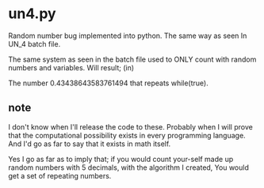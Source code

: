 # un4.py
Random number bug implemented into python. The same way as seen In UN_4 batch file.

The same system as seen in the batch file used to ONLY count with random numbers and variables.
Will result; (in)

The number 0.43438643583761494 that repeats while(true).



## note
I don't know when I'll release the code to these. 
Probably when I will prove that the computational possibility exists in every programming language.
And I'd go as far to say that it exists in math itself.

Yes I go as far as to imply that;
if you would count your-self made up random numbers with 5 decimals,
with the algorithm I created, You would get a set of repeating numbers.
